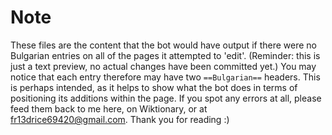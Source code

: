 # Note

These files are the content that the bot would have output if there were no Bulgarian entries on all of the pages it attempted to 'edit'.
(Reminder: this is just a text preview, no actual changes have been committed yet.)
You may notice that each entry therefore may have two `==Bulgarian==` headers. This is perhaps intended, as it helps to show what the bot does
in terms of positioning its additions within the page. If you spot any errors at all, please feed them back to me here, on Wiktionary, or at fr13drice69420@gmail.com.
Thank you for reading :)
